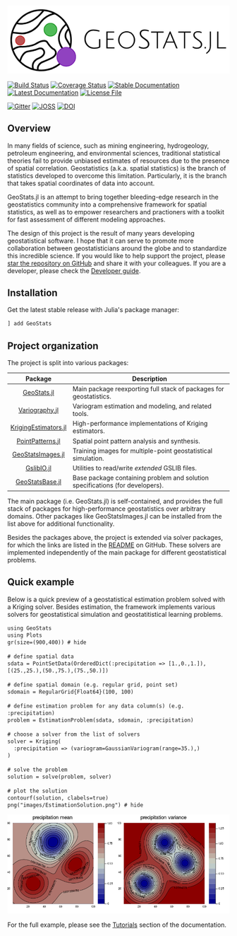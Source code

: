 ![GeoStatsLogo](images/GeoStats.png)

[![Build Status](https://travis-ci.org/JuliaEarth/GeoStats.jl.svg?branch=master)](https://travis-ci.org/JuliaEarth/GeoStats.jl)
[![Coverage Status](https://codecov.io/gh/JuliaEarth/GeoStats.jl/branch/master/graph/badge.svg)](https://codecov.io/gh/JuliaEarth/GeoStats.jl)
[![Stable Documentation](https://img.shields.io/badge/docs-stable-blue.svg)](https://JuliaEarth.github.io/GeoStats.jl/stable)
[![Latest Documentation](https://img.shields.io/badge/docs-latest-blue.svg)](https://JuliaEarth.github.io/GeoStats.jl/latest)
[![License File](https://img.shields.io/badge/license-ISC-blue.svg)](https://github.com/JuliaEarth/GeoStats.jl/blob/master/LICENSE)

[![Gitter](https://img.shields.io/badge/chat-on%20gitter-bc0067.svg)](https://gitter.im/JuliaEarth/GeoStats.jl)
[![JOSS](http://joss.theoj.org/papers/10.21105/joss.00692/status.svg)](https://doi.org/10.21105/joss.00692)
[![DOI](https://zenodo.org/badge/33827844.svg)](https://zenodo.org/badge/latestdoi/33827844)

## Overview

In many fields of science, such as mining engineering, hydrogeology, petroleum
engineering, and environmental sciences, traditional statistical theories fail
to provide unbiased estimates of resources due to the presence of spatial
correlation. Geostatistics (a.k.a. spatial statistics) is the branch of
statistics developed to overcome this limitation. Particularly, it is the
branch that takes spatial coordinates of data into account.

GeoStats.jl is an attempt to bring together bleeding-edge research in the
geostatistics community into a comprehensive framework for spatial statistics,
as well as to empower researchers and practioners with a toolkit for fast
assessment of different modeling approaches.

The design of this project is the result of many years developing geostatistical
software. I hope that it can serve to promote more collaboration between
geostatisticians around the globe and to standardize this incredible science.
If you would like to help support the project, please
[star the repository on GitHub](https://github.com/JuliaEarth/GeoStats.jl) and
share it with your colleagues. If you are a developer, please check the
[Developer guide](devguide.md).

## Installation

Get the latest stable release with Julia's package manager:

```julia
] add GeoStats
```

## Project organization

The project is split into various packages:

| Package  | Description |
|:--------:| ----------- |
| [GeoStats.jl](https://github.com/JuliaEarth/GeoStats.jl) | Main package reexporting full stack of packages for geostatistics. |
| [Variography.jl](https://github.com/JuliaEarth/Variography.jl) | Variogram estimation and modeling, and related tools. |
| [KrigingEstimators.jl](https://github.com/JuliaEarth/KrigingEstimators.jl) | High-performance implementations of Kriging estimators. |
| [PointPatterns.jl](https://github.com/JuliaEarth/PointPatterns.jl) | Spatial point pattern analysis and synthesis. |
| [GeoStatsImages.jl](https://github.com/JuliaEarth/GeoStatsImages.jl) | Training images for multiple-point geostatistical simulation. |
| [GslibIO.jl](https://github.com/JuliaEarth/GslibIO.jl) | Utilities to read/write *extended* GSLIB files. |
| [GeoStatsBase.jl](https://github.com/JuliaEarth/GeoStatsBase.jl) | Base package containing problem and solution specifications (for developers). |

The main package (i.e. GeoStats.jl) is self-contained, and provides the full stack
of packages for high-performance geostatistics over arbitrary domains. Other packages
like GeoStatsImages.jl can be installed from the list above for additional
functionality.

Besides the packages above, the project is extended via solver packages, for which
the links are listed in the [README](https://github.com/JuliaEarth/GeoStats.jl)
on GitHub. These solvers are implemented independently of the main package for
different geostatistical problems.

## Quick example

Below is a quick preview of a geostatistical estimation problem solved with a
Kriging solver. Besides estimation, the framework implements various solvers for
geostatistical simulation and geostatitistical learning problems.

```@example overview
using GeoStats
using Plots
gr(size=(900,400)) # hide

# define spatial data
sdata = PointSetData(OrderedDict(:precipitation => [1.,0.,1.]), [(25.,25.),(50.,75.),(75.,50.)])

# define spatial domain (e.g. regular grid, point set)
sdomain = RegularGrid{Float64}(100, 100)

# define estimation problem for any data column(s) (e.g. :precipitation)
problem = EstimationProblem(sdata, sdomain, :precipitation)

# choose a solver from the list of solvers
solver = Kriging(
  :precipitation => (variogram=GaussianVariogram(range=35.),)
)

# solve the problem
solution = solve(problem, solver)

# plot the solution
contourf(solution, clabels=true)
png("images/EstimationSolution.png") # hide
```
![](images/EstimationSolution.png)

For the full example, please see the [Tutorials](tutorials.md) section of the
documentation.
